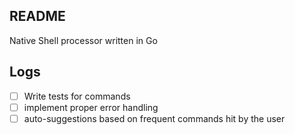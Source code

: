 ## README

Native Shell processor written in Go

## Logs

- [ ] Write tests for commands
- [ ] implement proper error handling
- [ ] auto-suggestions based on frequent commands hit by the user
